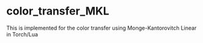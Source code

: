 # color_transfer_MKL
This is implemented for the color transfer using Monge-Kantorovitch Linear  in Torch/Lua
